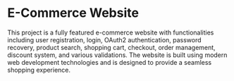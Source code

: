 # E-Commerce Website

This project is a fully featured e-commerce website with functionalities including user registration, login, OAuth2 authentication, password recovery, product search, shopping cart, checkout, order management, discount system, and various validations. The website is built using modern web development technologies and is designed to provide a seamless shopping experience.